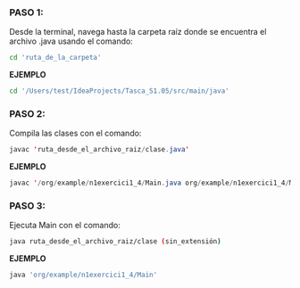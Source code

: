 ### PASO 1:
Desde la terminal, navega hasta la carpeta raíz donde se encuentra el archivo .java usando el comando:
```sh
cd 'ruta_de_la_carpeta'
```

**EJEMPLO**

```sh
cd '/Users/test/IdeaProjects/Tasca_S1.05/src/main/java'
```


### PASO 2:
Compila las clases con el comando:
```java
javac 'ruta_desde_el_archivo_raiz/clase.java'
```

**EJEMPLO** 
```java
javac '/org/example/n1exercici1_4/Main.java org/example/n1exercici1_4/Main.java'
```

### PASO 3:
Ejecuta Main con el comando:
```sh
java ruta_desde_el_archivo_raiz/clase (sin_extensión)
```

**EJEMPLO** 
```sh
java 'org/example/n1exercici1_4/Main'
```




